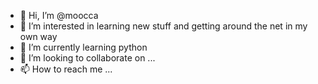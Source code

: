 - 👋 Hi, I’m @moocca
- 👀 I’m interested in learning new stuff and getting around the net in my own way
- 🌱 I’m currently learning python
- 💞️ I’m looking to collaborate on ...
- 📫 How to reach me ...

<!---
moocca/moocca is a ✨ special ✨ repository because its `README.md` (this file) appears on your GitHub profile.
You can click the Preview link to take a look at your changes.
--->
